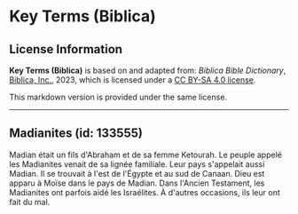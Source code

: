 # Key Terms (Biblica)

## License Information

**Key Terms (Biblica)** is based on and adapted from: _Biblica Bible Dictionary_, [Biblica, Inc.](https://www.biblica.com/), 2023, which is licensed under a [CC BY-SA 4.0 license](https://creativecommons.org/licenses/by-sa/4.0/legalcode.en).

This markdown version is provided under the same license.



--------------------------------

## Madianites (id: 133555)

Madian était un fils d'Abraham et de sa femme Ketourah. Le peuple appelé les Madianites venait de sa lignée familiale. Leur pays s'appelait aussi Madian. Il se trouvait à l'est de l'Égypte et au sud de Canaan. Dieu est apparu à Moïse dans le pays de Madian. Dans l'Ancien Testament, les Madianites ont parfois aidé les Israélites. À d'autres occasions, ils leur ont fait du mal.


